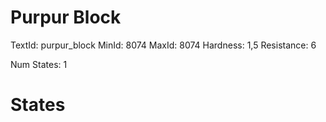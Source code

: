# Purpur Block
TextId: purpur_block
MinId: 8074
MaxId: 8074
Hardness: 1,5
Resistance: 6

Num States: 1
# States
```

```